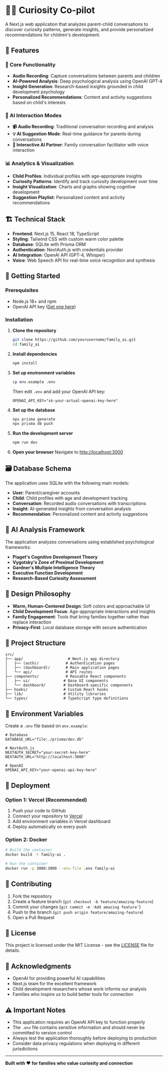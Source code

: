 # 🧠✨ Curiosity Co-pilot

A Next.js web application that analyzes parent-child conversations to discover curiosity patterns, generate insights, and provide personalized recommendations for children's development.

## 🌟 Features

### 🎯 Core Functionality
- **Audio Recording**: Capture conversations between parents and children
- **AI-Powered Analysis**: Deep psychological analysis using OpenAI GPT-4
- **Insight Generation**: Research-based insights grounded in child development psychology
- **Personalized Recommendations**: Content and activity suggestions based on child's interests

### 🤖 AI Interaction Modes
- **📹 Audio Recording**: Traditional conversation recording and analysis
- **💡 AI Suggestion Mode**: Real-time guidance for parents during conversations
- **🤖 Interactive AI Partner**: Family conversation facilitator with voice interaction

### 📊 Analytics & Visualization
- **Child Profiles**: Individual profiles with age-appropriate insights
- **Curiosity Patterns**: Identify and track curiosity development over time
- **Insight Visualization**: Charts and graphs showing cognitive development
- **Suggestion Playlist**: Personalized content and activity recommendations

## 🏗️ Technical Stack

- **Frontend**: Next.js 15, React 18, TypeScript
- **Styling**: Tailwind CSS with custom warm color palette
- **Database**: SQLite with Prisma ORM
- **Authentication**: NextAuth.js with credentials provider
- **AI Integration**: OpenAI API (GPT-4, Whisper)
- **Voice**: Web Speech API for real-time voice recognition and synthesis

## 🚀 Getting Started

### Prerequisites

- Node.js 18+ and npm
- OpenAI API key ([Get one here](https://platform.openai.com/account/api-keys))

### Installation

1. **Clone the repository**
   ```bash
   git clone https://github.com/yourusername/family_ai.git
   cd family_ai
   ```

2. **Install dependencies**
   ```bash
   npm install
   ```

3. **Set up environment variables**
   ```bash
   cp env.example .env
   ```
   
   Then edit `.env` and add your OpenAI API key:
   ```env
   OPENAI_API_KEY="sk-your-actual-openai-key-here"
   ```

4. **Set up the database**
   ```bash
   npx prisma generate
   npx prisma db push
   ```

5. **Run the development server**
   ```bash
   npm run dev
   ```

6. **Open your browser**
   Navigate to [http://localhost:3000](http://localhost:3000)

## 🗃️ Database Schema

The application uses SQLite with the following main models:

- **User**: Parent/caregiver accounts
- **Child**: Child profiles with age and development tracking
- **Conversation**: Recorded audio conversations with transcriptions
- **Insight**: AI-generated insights from conversation analysis
- **Recommendation**: Personalized content and activity suggestions

## 🧠 AI Analysis Framework

The application analyzes conversations using established psychological frameworks:

- **Piaget's Cognitive Development Theory**
- **Vygotsky's Zone of Proximal Development**
- **Gardner's Multiple Intelligence Theory**
- **Executive Function Development**
- **Research-Based Curiosity Assessment**

## 🎨 Design Philosophy

- **Warm, Human-Centered Design**: Soft colors and approachable UI
- **Child Development Focus**: Age-appropriate interactions and insights
- **Family Engagement**: Tools that bring families together rather than replace interaction
- **Privacy-First**: Local database storage with secure authentication

## 📁 Project Structure

```
src/
├── app/                    # Next.js app directory
│   ├── (auth)/            # Authentication pages
│   ├── (dashboard)/       # Main application pages
│   └── api/               # API routes
├── components/            # Reusable React components
│   ├── ui/               # Base UI components
│   └── dashboard/        # Dashboard-specific components
├── hooks/                # Custom React hooks
├── lib/                  # Utility libraries
└── types/                # TypeScript type definitions
```

## 🔐 Environment Variables

Create a `.env` file based on `env.example`:

```env
# Database
DATABASE_URL="file:./prisma/dev.db"

# NextAuth.js
NEXTAUTH_SECRET="your-secret-key-here"
NEXTAUTH_URL="http://localhost:3000"

# OpenAI
OPENAI_API_KEY="your-openai-api-key-here"
```

## 🚢 Deployment

### Option 1: Vercel (Recommended)

1. Push your code to GitHub
2. Connect your repository to [Vercel](https://vercel.com)
3. Add environment variables in Vercel dashboard
4. Deploy automatically on every push

### Option 2: Docker

```bash
# Build the container
docker build -t family-ai .

# Run the container
docker run -p 3000:3000 --env-file .env family-ai
```

## 🤝 Contributing

1. Fork the repository
2. Create a feature branch (`git checkout -b feature/amazing-feature`)
3. Commit your changes (`git commit -m 'Add amazing feature'`)
4. Push to the branch (`git push origin feature/amazing-feature`)
5. Open a Pull Request

## 📄 License

This project is licensed under the MIT License - see the [LICENSE](LICENSE) file for details.

## 🙏 Acknowledgments

- OpenAI for providing powerful AI capabilities
- Next.js team for the excellent framework
- Child development researchers whose work informs our analysis
- Families who inspire us to build better tools for connection

## ⚠️ Important Notes

- This application requires an OpenAI API key to function properly
- The `.env` file contains sensitive information and should never be committed to version control
- Always test the application thoroughly before deploying to production
- Consider data privacy regulations when deploying in different jurisdictions

---

**Built with ❤️ for families who value curiosity and connection**